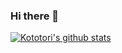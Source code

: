 ### Hi there 👋

<!--
**Kototori/Kototori** is a ✨ _special_ ✨ repository because its `README.md` (this file) appears on your GitHub profile.

Here are some ideas to get you started:

- 🔭 I’m currently working on ...
- 🌱 I’m currently learning ...
- 👯 I’m looking to collaborate on ...
- 🤔 I’m looking for help with ...
- 💬 Ask me about ...
- 📫 How to reach me: ...
- 😄 Pronouns: ...
- ⚡ Fun fact: ...
-->
[![Kototori's github stats](https://github-readme-stats.vercel.app/api?username=Kototori&show_icons=false&theme=dark)](https://github.com/Kototori/github-readme-stats)

